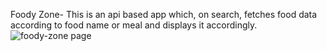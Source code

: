 Foody Zone- This is an api based app which, on search, fetches food data according to food name or meal and displays it accordingly.
![foody-zone page](https://github.com/soumyru/foody-zone/assets/95014925/b34b0e34-493e-4ef5-b3af-1a858dae5972)
